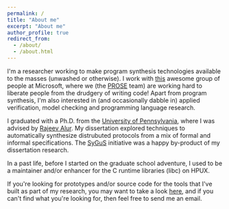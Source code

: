 ```yaml
---
permalink: /
title: "About me"
excerpt: "About me"
author_profile: true
redirect_from:
  - /about/
  - /about.html
---
```


I'm a researcher working to make program synthesis technologies
available to the masses (unwashed or otherwise). I work with
[this](https://microsoft.github.io/prose/team) awesome group of people
at Microsoft, where we (the
[PROSE](https://microsoft.github.io/prose/) team) are working hard to
liberate people from the drudgery of writing code!  Apart from program
synthesis, I'm also interested in (and occasionally dabble in) applied
verification, model checking and programming language research.

I graduated with a Ph.D. from the [University of
Pennsylvania](http://cis.upenn.edu/index.php), where I was advised by
[Rajeev Alur](http://www.cis.upenn.edu/~alur/). My dissertation
explored techniques to automatically synthesize distrubuted protocols
from a mix of formal and informal specifications. The
[SyGuS](http://www.sygus.org/index.html) initiative was a happy
by-product of my dissertation research.

In a past life, before I started on the graduate school adventure, I
used to be a maintainer and/or enhancer for the C runtime libraries
(libc) on HPUX.

If you're looking for prototypes and/or source code for the tools that
I've built as part of my research, you may want to take a look <a
href="https://github.com/abhishekudupa"><u>here</u></a>, and if you
can't find what you're looking for, then feel free to send me an
email.
